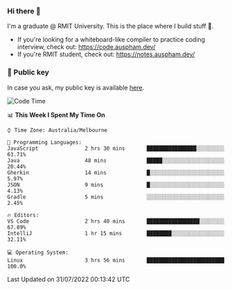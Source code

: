 ### Hi there 👋

I'm a graduate @ RMIT University. This is the place where I build stuff 👀. 

- If you're looking for a whiteboard-like compiler to practice coding interview, check out: https://code.auspham.dev/
- If you're RMIT student, check out: https://notes.auspham.dev/

### 🔑 Public key

In case you ask, my public key is available [here](https://public.auspham.dev/).

<!--START_SECTION:waka-->
![Code Time](http://img.shields.io/badge/Code%20Time-844%20hrs%2014%20mins-blue)

📊 **This Week I Spent My Time On** 

```text
⌚︎ Time Zone: Australia/Melbourne

💬 Programming Languages: 
JavaScript               2 hrs 30 mins       ████████████████░░░░░░░░░   63.71% 
Java                     48 mins             █████░░░░░░░░░░░░░░░░░░░░   20.44% 
Gherkin                  14 mins             █░░░░░░░░░░░░░░░░░░░░░░░░   5.97% 
JSON                     9 mins              █░░░░░░░░░░░░░░░░░░░░░░░░   4.13% 
Gradle                   5 mins              ░░░░░░░░░░░░░░░░░░░░░░░░░   2.45%

🔥 Editors: 
VS Code                  2 hrs 40 mins       █████████████████░░░░░░░░   67.89% 
IntelliJ                 1 hr 15 mins        ████████░░░░░░░░░░░░░░░░░   32.11%

💻 Operating System: 
Linux                    3 hrs 56 mins       █████████████████████████   100.0%

```


 Last Updated on 31/07/2022 00:13:42 UTC
<!--END_SECTION:waka-->

<!--
**rockmanvnx6/rockmanvnx6** is a ✨ _special_ ✨ repository because its `README.md` (this file) appears on your GitHub profile.

Here are some ideas to get you started:

- 🔭 I’m currently working on ...
- 🌱 I’m currently learning ...
- 👯 I’m looking to collaborate on ...
- 🤔 I’m looking for help with ...
- 💬 Ask me about ...
- 📫 How to reach me: ...
- 😄 Pronouns: ...
- ⚡ Fun fact: ...
-->

